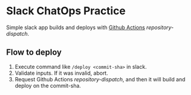 # Slack ChatOps Practice

Simple slack app builds and deploys with [Github Actions] *repository-dispatch*.

[Github Actions]: https://github.com/features/actions


## Flow to deploy

1. Execute command like `/deploy <commit-sha>` in slack.
1. Validate inputs. If it was invalid, abort.
1. Request Github Actions *repository-dispatch*, and then it will build and deploy on the commit-sha.

